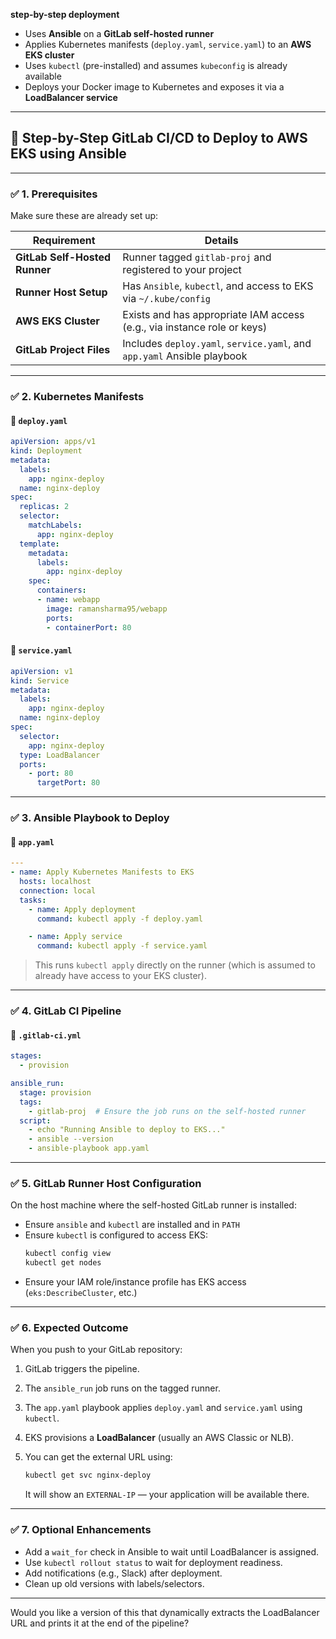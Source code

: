  **step-by-step deployment**

- Uses **Ansible** on a **GitLab self-hosted runner**
- Applies Kubernetes manifests (`deploy.yaml`, `service.yaml`) to an **AWS EKS cluster**
- Uses `kubectl` (pre-installed) and assumes `kubeconfig` is already available
- Deploys your Docker image to Kubernetes and exposes it via a **LoadBalancer service**

---

## 📘 Step-by-Step GitLab CI/CD to Deploy to AWS EKS using Ansible

---

### ✅ 1. Prerequisites

Make sure these are already set up:

| Requirement                             | Details                                                                 |
|-----------------------------------------|-------------------------------------------------------------------------|
| **GitLab Self-Hosted Runner**           | Runner tagged `gitlab-proj` and registered to your project              |
| **Runner Host Setup**                   | Has `Ansible`, `kubectl`, and access to EKS via `~/.kube/config`        |
| **AWS EKS Cluster**                     | Exists and has appropriate IAM access (e.g., via instance role or keys) |
| **GitLab Project Files**                | Includes `deploy.yaml`, `service.yaml`, and `app.yaml` Ansible playbook |

---

### ✅ 2. Kubernetes Manifests

#### 📄 `deploy.yaml`

```yaml
apiVersion: apps/v1
kind: Deployment
metadata:
  labels:
    app: nginx-deploy
  name: nginx-deploy
spec:
  replicas: 2
  selector:
    matchLabels:
      app: nginx-deploy
  template:
    metadata:
      labels:
        app: nginx-deploy
    spec:
      containers:
      - name: webapp
        image: ramansharma95/webapp
        ports:
        - containerPort: 80
```

#### 📄 `service.yaml`

```yaml
apiVersion: v1
kind: Service
metadata:
  labels:
    app: nginx-deploy
  name: nginx-deploy
spec:
  selector:
    app: nginx-deploy
  type: LoadBalancer
  ports:
    - port: 80
      targetPort: 80
```

---

### ✅ 3. Ansible Playbook to Deploy

#### 📄 `app.yaml`

```yaml
---
- name: Apply Kubernetes Manifests to EKS
  hosts: localhost
  connection: local
  tasks:
    - name: Apply deployment
      command: kubectl apply -f deploy.yaml

    - name: Apply service
      command: kubectl apply -f service.yaml
```

> This runs `kubectl apply` directly on the runner (which is assumed to already have access to your EKS cluster).

---

### ✅ 4. GitLab CI Pipeline

#### 📄 `.gitlab-ci.yml`

```yaml
stages:
  - provision

ansible_run:
  stage: provision
  tags:
    - gitlab-proj  # Ensure the job runs on the self-hosted runner
  script:
    - echo "Running Ansible to deploy to EKS..."
    - ansible --version
    - ansible-playbook app.yaml
```

---

### ✅ 5. GitLab Runner Host Configuration

On the host machine where the self-hosted GitLab runner is installed:

- Ensure `ansible` and `kubectl` are installed and in `PATH`
- Ensure `kubectl` is configured to access EKS:
  ```bash
  kubectl config view
  kubectl get nodes
  ```
- Ensure your IAM role/instance profile has EKS access (`eks:DescribeCluster`, etc.)

---

### ✅ 6. Expected Outcome

When you push to your GitLab repository:

1. GitLab triggers the pipeline.
2. The `ansible_run` job runs on the tagged runner.
3. The `app.yaml` playbook applies `deploy.yaml` and `service.yaml` using `kubectl`.
4. EKS provisions a **LoadBalancer** (usually an AWS Classic or NLB).
5. You can get the external URL using:

   ```bash
   kubectl get svc nginx-deploy
   ```

   It will show an `EXTERNAL-IP` — your application will be available there.

---

### ✅ 7. Optional Enhancements

- Add a `wait_for` check in Ansible to wait until LoadBalancer is assigned.
- Use `kubectl rollout status` to wait for deployment readiness.
- Add notifications (e.g., Slack) after deployment.
- Clean up old versions with labels/selectors.

---

Would you like a version of this that dynamically extracts the LoadBalancer URL and prints it at the end of the pipeline?

